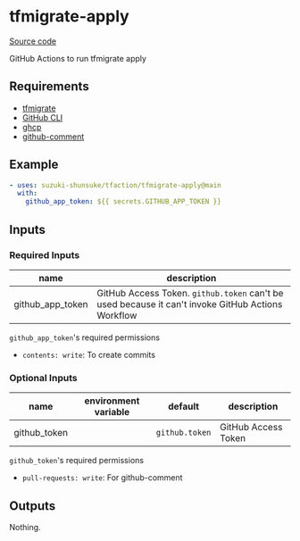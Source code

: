 # tfmigrate-apply

[Source code](https://github.com/suzuki-shunsuke/tfaction/tree/main/tfmigrate-apply)

GitHub Actions to run tfmigrate apply

## Requirements

- [tfmigrate](https://github.com/minamijoyo/tfmigrate)
- [GitHub CLI](https://github.com/cli/cli)
- [ghcp](https://github.com/int128/ghcp)
- [github-comment](https://github.com/suzuki-shunsuke/github-comment)

## Example

```yaml
- uses: suzuki-shunsuke/tfaction/tfmigrate-apply@main
  with:
    github_app_token: ${{ secrets.GITHUB_APP_TOKEN }}
```

## Inputs

### Required Inputs

name | description
--- | ---
github_app_token | GitHub Access Token. `github.token` can't be used because it can't invoke GitHub Actions Workflow

`github_app_token`'s required permissions

* `contents: write`: To create commits

### Optional Inputs

name | environment variable | default | description
--- | --- | --- | ---
github_token | | `github.token` | GitHub Access Token

`github_token`'s required permissions

* `pull-requests: write`: For github-comment

## Outputs

Nothing.
